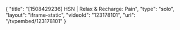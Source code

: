 {
    "title": "[1508429236] HSN | Relax & Recharge: Pain",
    "type": "solo",
    "layout": "iframe-static",
    "videoId": "123178101",
    "url": "\/tvpembed\/123178101"
}